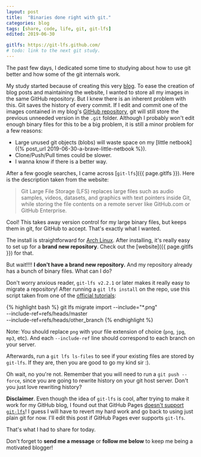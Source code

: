 ```yaml
---
layout: post
title:  "Binaries done right with git."
categories: blog
tags: [share, code, life, git, git-lfs]
edited: 2019-06-30

gitlfs: https://git-lfs.github.com/
# todo: link to the next git study.
---
```

The past few days, I dedicated some time to studying about how to use git
better and how some of the git internals work.

My study started because of creating this very [blog]({{site.url}}). To ease
the creation of blog posts and maintaining the website, I wanted to store all
my images in the same GitHub repository. But I knew there is an inherent
problem with this. Git saves the history of every commit. If I edit and commit
one of the images contained in my blog's [GitHub
repository](https://github.com/alanxoc3/alanxoc3.github.io), git will still
store the previous unneeded version in the `.git` folder. Although I probably
won't edit enough binary files for this to be a big problem, it is still a
minor problem for a few reasons:
- Large unused git objects (blobs) will waste space on my [little netbook]({%
  post_url 2019-06-30-a-brave-little-netbook %}).
- Clone/Push/Pull times could be slower.
- I wanna know if there is a better way.

After a few google searches, I came across [`git-lfs`]({{ page.gitlfs }}). Here
is the description taken from the website: 
> Git Large File Storage (LFS) replaces large files such as audio samples,
> videos, datasets, and graphics with text pointers inside Git, while storing
> the file contents on a remote server like GitHub.com or GitHub Enterprise.

Cool! This takes away version control for my large binary files, but keeps them
in git, for GitHub to accept. That's exactly what I wanted.

The install is straightforward for [Arch
Linux](https://www.archlinux.org/packages/community/x86_64/git-lfs/). After
installing, it's really easy to set up for a __brand new repository__. Check out
the [website]({{ page.gitlfs }}) for that.

But wait!!!! __I don't have a brand new repository.__ And my repository already has
a bunch of binary files. What can I do?

Don't worry anxious reader, `git-lfs v2.2.1` or later makes it really easy to
migrate a repository! After running a `git lfs install` on the repo, use this
script taken from one of the [official
tutorials](https://github.com/git-lfs/git-lfs/wiki/Tutorial#migrating-existing-repository-data-to-lfs):

{% highlight bash %}
git lfs migrate import --include="*.png" \
    --include-ref=refs/heads/master \
    --include-ref=refs/heads/other_branch
{% endhighlight %}

Note: You should replace `png` with your file extension of choice (`png`, `jpg`,
`mp3`, etc). And each `--include-ref` line should correspond to each branch on
your server.

Afterwards, run a `git lfs ls-files` to see if your existing files are stored
by `git-lfs`. If they are, then you are good to go my kind sir :).

Oh wait, no you're not. Remember that you will need to run a `git push
--force`, since you are going to rewrite history on your git host server. Don't
you just love rewriting history?

__Disclaimer__. Even though the idea of `git-lfs` is cool, after trying to make
it work for my GitHub blog, I found out that GitHub Pages [doesn't support
`git-lfs`](https://github.com/github/pages-gem/issues/515)! I guess I will have
to revert my hard work and go back to using just plain git for now. I'll edit
this post if GitHub Pages ever supports `git-lfs`.

That's what I had to share for today.

Don't forget to __send me a message__ or __follow me below__ to keep me being a
motivated blogger!
